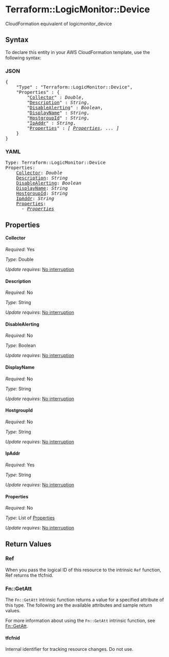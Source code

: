 # Terraform::LogicMonitor::Device

CloudFormation equivalent of logicmonitor_device

## Syntax

To declare this entity in your AWS CloudFormation template, use the following syntax:

### JSON

<pre>
{
    "Type" : "Terraform::LogicMonitor::Device",
    "Properties" : {
        "<a href="#collector" title="Collector">Collector</a>" : <i>Double</i>,
        "<a href="#description" title="Description">Description</a>" : <i>String</i>,
        "<a href="#disablealerting" title="DisableAlerting">DisableAlerting</a>" : <i>Boolean</i>,
        "<a href="#displayname" title="DisplayName">DisplayName</a>" : <i>String</i>,
        "<a href="#hostgroupid" title="HostgroupId">HostgroupId</a>" : <i>String</i>,
        "<a href="#ipaddr" title="IpAddr">IpAddr</a>" : <i>String</i>,
        "<a href="#properties" title="Properties">Properties</a>" : <i>[ <a href="properties.md">Properties</a>, ... ]</i>
    }
}
</pre>

### YAML

<pre>
Type: Terraform::LogicMonitor::Device
Properties:
    <a href="#collector" title="Collector">Collector</a>: <i>Double</i>
    <a href="#description" title="Description">Description</a>: <i>String</i>
    <a href="#disablealerting" title="DisableAlerting">DisableAlerting</a>: <i>Boolean</i>
    <a href="#displayname" title="DisplayName">DisplayName</a>: <i>String</i>
    <a href="#hostgroupid" title="HostgroupId">HostgroupId</a>: <i>String</i>
    <a href="#ipaddr" title="IpAddr">IpAddr</a>: <i>String</i>
    <a href="#properties" title="Properties">Properties</a>: <i>
      - <a href="properties.md">Properties</a></i>
</pre>

## Properties

#### Collector

_Required_: Yes

_Type_: Double

_Update requires_: [No interruption](https://docs.aws.amazon.com/AWSCloudFormation/latest/UserGuide/using-cfn-updating-stacks-update-behaviors.html#update-no-interrupt)

#### Description

_Required_: No

_Type_: String

_Update requires_: [No interruption](https://docs.aws.amazon.com/AWSCloudFormation/latest/UserGuide/using-cfn-updating-stacks-update-behaviors.html#update-no-interrupt)

#### DisableAlerting

_Required_: No

_Type_: Boolean

_Update requires_: [No interruption](https://docs.aws.amazon.com/AWSCloudFormation/latest/UserGuide/using-cfn-updating-stacks-update-behaviors.html#update-no-interrupt)

#### DisplayName

_Required_: No

_Type_: String

_Update requires_: [No interruption](https://docs.aws.amazon.com/AWSCloudFormation/latest/UserGuide/using-cfn-updating-stacks-update-behaviors.html#update-no-interrupt)

#### HostgroupId

_Required_: No

_Type_: String

_Update requires_: [No interruption](https://docs.aws.amazon.com/AWSCloudFormation/latest/UserGuide/using-cfn-updating-stacks-update-behaviors.html#update-no-interrupt)

#### IpAddr

_Required_: Yes

_Type_: String

_Update requires_: [No interruption](https://docs.aws.amazon.com/AWSCloudFormation/latest/UserGuide/using-cfn-updating-stacks-update-behaviors.html#update-no-interrupt)

#### Properties

_Required_: No

_Type_: List of <a href="properties.md">Properties</a>

_Update requires_: [No interruption](https://docs.aws.amazon.com/AWSCloudFormation/latest/UserGuide/using-cfn-updating-stacks-update-behaviors.html#update-no-interrupt)

## Return Values

### Ref

When you pass the logical ID of this resource to the intrinsic `Ref` function, Ref returns the tfcfnid.

### Fn::GetAtt

The `Fn::GetAtt` intrinsic function returns a value for a specified attribute of this type. The following are the available attributes and sample return values.

For more information about using the `Fn::GetAtt` intrinsic function, see [Fn::GetAtt](https://docs.aws.amazon.com/AWSCloudFormation/latest/UserGuide/intrinsic-function-reference-getatt.html).

#### tfcfnid

Internal identifier for tracking resource changes. Do not use.

